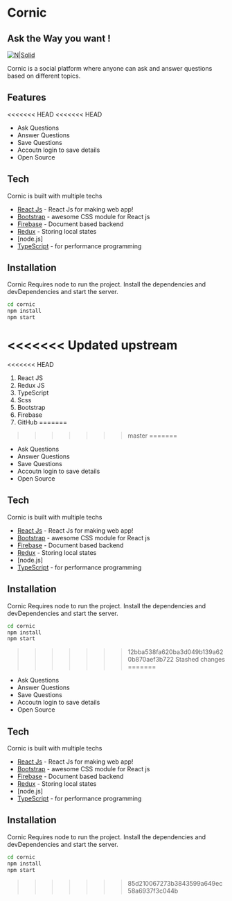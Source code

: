 # Cornic
## Ask the Way you want !

[![N|Solid](https://cornic-ask.web.app/static/media/logo.543d8c45.png)](https://cornic-ask.web.app/)  


Cornic is a social platform where anyone can ask and answer questions based on different topics.


## Features
<<<<<<< HEAD
<<<<<<< HEAD

- Ask Questions
- Answer Questions
- Save Questions
- Accoutn login to save details
- Open Source



## Tech

Cornic is built with multiple techs

- [React Js](https://reactjs.org/) - React Js for making web app!
- [Bootstrap](https://react-bootstrap.github.io/) - awesome CSS module for React js
- [Firebase](https://firebase.google.com/) - Document based backend 
- [Redux](https://redux.js.org/) - Storing local states
- [node.js] 
- [TypeScript](https://www.typescriptlang.org/) - for performance programming



## Installation

Cornic Requires node to run the project. 
Install the dependencies and devDependencies and start the server.

```sh
cd cornic
npm install
npm start
```

<<<<<<< Updated upstream
=======
<<<<<<< HEAD
1. React JS
2. Redux JS
3. TypeScript
4. Scss
5. Bootstrap
6. Firebase
7. GitHub
=======
>>>>>>> master
=======

- Ask Questions
- Answer Questions
- Save Questions
- Accoutn login to save details
- Open Source



## Tech

Cornic is built with multiple techs

- [React Js](https://reactjs.org/) - React Js for making web app!
- [Bootstrap](https://react-bootstrap.github.io/) - awesome CSS module for React js
- [Firebase](https://firebase.google.com/) - Document based backend 
- [Redux](https://redux.js.org/) - Storing local states
- [node.js] 
- [TypeScript](https://www.typescriptlang.org/) - for performance programming



## Installation

Cornic Requires node to run the project. 
Install the dependencies and devDependencies and start the server.

```sh
cd cornic
npm install
npm start
```

>>>>>>> 12bba538fa620ba3d049b139a620b870aef3b722
>>>>>>> Stashed changes
=======

- Ask Questions
- Answer Questions
- Save Questions
- Accoutn login to save details
- Open Source



## Tech

Cornic is built with multiple techs

- [React Js](https://reactjs.org/) - React Js for making web app!
- [Bootstrap](https://react-bootstrap.github.io/) - awesome CSS module for React js
- [Firebase](https://firebase.google.com/) - Document based backend 
- [Redux](https://redux.js.org/) - Storing local states
- [node.js] 
- [TypeScript](https://www.typescriptlang.org/) - for performance programming



## Installation

Cornic Requires node to run the project. 
Install the dependencies and devDependencies and start the server.

```sh
cd cornic
npm install
npm start
```

>>>>>>> 85d210067273b3843599a649ec58a6937f3c044b

